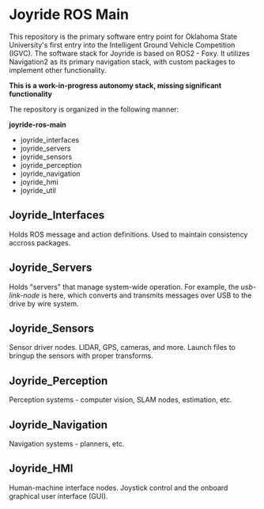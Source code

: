 # Joyride ROS Main

This repository is the primary software entry point for Oklahoma State University's first entry into the Intelligent Ground Vehicle Competition (IGVC). The software stack for Joyride is based on ROS2 - Foxy. It utilizes Navigation2 as its primary navigation stack, with custom packages to implement other functionality.

**This is a work-in-progress autonomy stack, missing significant functionality**

The repository is organized in the following manner:

**joyride-ros-main**
- joyride_interfaces
- joyride_servers
- joyride_sensors
- joyride_perception
- joyride_navigation
- joyride_hmi
- joyride_util


## Joyride_Interfaces

Holds ROS message and action definitions. Used to maintain consistency accross packages.

## Joyride_Servers

Holds "servers" that manage system-wide operation. For example, the *usb-link-node* is here, which converts and transmits messages over USB to the drive by wire system.

## Joyride_Sensors

Sensor driver nodes. LIDAR, GPS, cameras, and more. Launch files to bringup the sensors with proper transforms.

## Joyride_Perception

Perception systems - computer vision, SLAM nodes, estimation, etc.

## Joyride_Navigation

Navigation systems - planners, etc.

## Joyride_HMI

Human-machine interface nodes. Joystick control and the onboard graphical user interface (GUI).